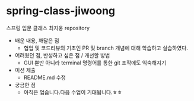 # spring-class-jiwoong
스프링 입문 클래스 최지웅 repository

- 배운 내용, 깨달은 점
    - 협업 및 코드리뷰의 기초인 PR 및 branch 개념에 대해 학습하고 실습하였다.
- 어려웠던 점, 반성하고 싶은 점 / 개선할 방법
    - GUI 뿐만 아니라 terminal 명령어를 통한 git 조작에도 익숙해지기
- 미션 제출
    - README.md 수정
- 궁금한 점
    - 아직은 업습니다.다음 수업이 기대됩니다.ㅎㅎ
